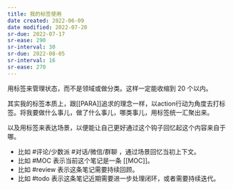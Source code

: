 ```yaml
---
title: 我的标签使用
date created: 2022-06-09
date modified: 2022-07-20
sr-due: 2022-07-17
sr-ease: 290
sr-interval: 30
sr-due: 2022-08-05
sr-interval: 16
sr-ease: 270
---
```


用标签来管理状态，而不是领域或做分类。这样一定能收缩到 20 个以内。

其实我的标签本质上，跟[[PARA]]追求的理念一样，以action行动为角度去打标签。将我要做什么事儿，做了什么事儿，哪类事儿，用标签统一汇聚出来。

以及用标签来表达场景，以便能让自己更好通过这个钩子回忆起这个内容来自于哪。

- 比如 #评论/少数派 #对话/微信/群聊 ，通过场景回忆当初上下文。
- 比如 #MOC 表示当前这个笔记是一条 [[MOC]]。
- 比如 #review 表示这条笔记需要持续回顾。
- 比如 #todo 表示这条笔记近期需要进一步处理闭环，或者需要持续迭代。
